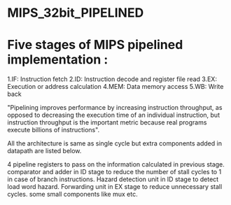 # MIPS_32bit_PIPELINED
# Five stages of MIPS pipelined implementation :
1.IF: Instruction fetch
2.ID: Instruction decode and register file read
3.EX: Execution or address calculation
4.MEM: Data memory access
5.WB: Write back

"Pipelining improves performance by increasing instruction throughput, as opposed to decreasing the execution time of an individual instruction, but instruction throughput is the important metric because real programs execute billions of instructions".

All the architecture is same as single cycle but extra components added in datapath are listed below.

4 pipeline registers to pass on the information calculated in previous stage.
comparator and adder in ID stage to reduce the number of stall cycles to 1 in case of branch instructions.
Hazard detection unit in ID stage to detect load word hazard.
Forwarding unit in EX stage to reduce unnecessary stall cycles.
some small components like mux etc.
